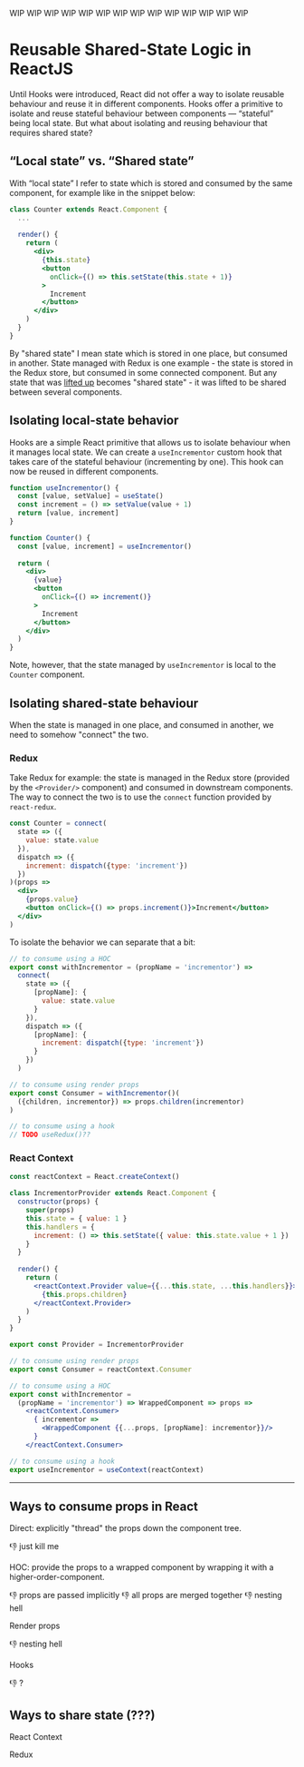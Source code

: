 WIP WIP WIP WIP WIP WIP WIP WIP WIP WIP WIP WIP WIP WIP 

# Reusable Shared-State Logic in ReactJS

Until Hooks were introduced, React did not offer a way to isolate reusable behaviour and reuse it in different components. Hooks offer a primitive to isolate and reuse stateful behaviour between components — “stateful” being local state. But what about isolating and reusing behaviour that requires shared state?

## “Local state” vs. “Shared state”

With “local state” I refer to state which is stored and consumed by the same component, for example like in the snippet below:

```jsx
class Counter extends React.Component {
  ...
  
  render() {
    return (
      <div>
        {this.state}
        <button
          onClick={() => this.setState(this.state + 1)}
        >
          Increment
        </button>
      </div>
    )
  }
}
```

By "shared state" I mean state which is stored in one place, but consumed in another. State managed with Redux is one example - the state is stored in the Redux store, but consumed in some connected component. But any state that was [lifted up](https://reactjs.org/docs/lifting-state-up.html) becomes "shared state" - it was lifted to be shared between several components.

## Isolating local-state behavior

Hooks are a simple React primitive that allows us to isolate behaviour when it manages local state. We can create a `useIncrementor` custom hook that takes care of the stateful behaviour (incrementing by one). This hook can now be reused in different components.

```jsx
function useIncrementor() {
  const [value, setValue] = useState()
  const increment = () => setValue(value + 1)
  return [value, increment]
}

function Counter() {
  const [value, increment] = useIncrementor()
  
  return (
    <div>
      {value}
      <button
        onClick={() => increment()}
      >
        Increment
      </button>
    </div>
  )
}
```

Note, however, that the state managed by `useIncrementor` is local to the `Counter` component.

## Isolating shared-state behaviour

When the state is managed in one place, and consumed in another, we need to somehow "connect" the two.

### Redux

Take Redux for example: the state is managed in the Redux store (provided by the `<Provider/>` component) and consumed in downstream components. The way to connect the two is to use the `connect` function provided by `react-redux`.

```jsx
const Counter = connect(
  state => ({
    value: state.value
  }),
  dispatch => ({
    increment: dispatch({type: 'increment'})
  })
)(props =>
  <div>
    {props.value}
    <button onClick={() => props.increment()}>Increment</button>
  </div>
)
```

To isolate the behavior we can separate that a bit:

```js
// to consume using a HOC
export const withIncrementor = (propName = 'incrementor') =>
  connect(
    state => ({
      [propName]: {
        value: state.value
      }
    }),
    dispatch => ({
      [propName]: {
        increment: dispatch({type: 'increment'})
      }
    })
  )

// to consume using render props
export const Consumer = withIncrementor()(
  ({children, incrementor}) => props.children(incrementor)
)

// to consume using a hook
// TODO useRedux()??
```

### React Context

```jsx
const reactContext = React.createContext()

class IncrementorProvider extends React.Component {
  constructor(props) {
    super(props)
    this.state = { value: 1 }
    this.handlers = {
      increment: () => this.setState({ value: this.state.value + 1 })
    }
  }
  
  render() {
    return (
      <reactContext.Provider value={{...this.state, ...this.handlers}}>
        {this.props.children}
      </reactContext.Provider>
    )
  }
}

export const Provider = IncrementorProvider

// to consume using render props
export const Consumer = reactContext.Consumer

// to consume using a HOC
export const withIncrementor =
  (propName = 'incrementor') => WrappedComponent => props =>
    <reactContext.Consumer>
      { incrementor =>
        <WrappedComponent {{...props, [propName]: incrementor}}/>
      }
    </reactContext.Consumer>

// to consume using a hook
export useIncrementor = useContext(reactContext)
```

----------

## Ways to consume props in React

Direct: explicitly "thread" the props down the component tree.

👎 just kill me

HOC: provide the props to a wrapped component by wrapping it with a higher-order-component.

👎 props are passed implicitly
👎 all props are merged together
👎 nesting hell

Render props

👎 nesting hell

Hooks

👎 ?

## Ways to share state (???)

React Context

Redux
